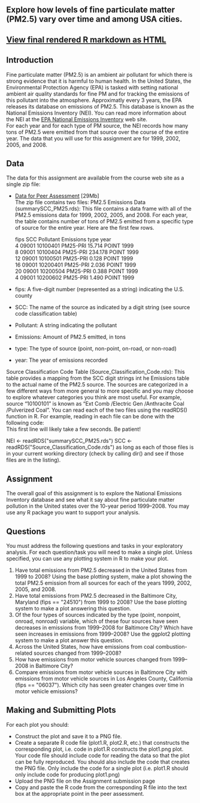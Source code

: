 ## Explore how levels of fine particulate matter (PM2.5) vary over time and among USA cities.

## [View final rendered R markdown as HTML](http://htmlpreview.github.io/?https://github.com/toddknutson/most_costly_storms/blob/master/Rep_Res_Assn2.html)




## Introduction
Fine particulate matter (PM2.5) is an ambient air pollutant for which there is strong evidence that it is harmful to human health. In the United States, the Environmental Protection Agency (EPA) is tasked with setting national ambient air quality standards for fine PM and for tracking the emissions of this pollutant into the atmosphere. Approximatly every 3 years, the EPA releases its database on emissions of PM2.5. This database is known as the National Emissions Inventory (NEI). You can read more information about the NEI at the [EPA National Emissions Inventory](http://www.epa.gov/ttn/chief/eiinformation.html) web site.    
For each year and for each type of PM source, the NEI records how many tons of PM2.5 were emitted from that source over the course of the entire year. The data that you will use for this assignment are for 1999, 2002, 2005, and 2008.   

## Data
The data for this assignment are available from the course web site as a single zip file:
* [Data for Peer Assessment](https://d396qusza40orc.cloudfront.net/exdata%2Fdata%2FNEI_data.zip) [29Mb]  
The zip file contains two files:
PM2.5 Emissions Data (summarySCC_PM25.rds): This file contains a data frame with all of the PM2.5 emissions data for 1999, 2002, 2005, and 2008. For each year, the table contains number of tons of PM2.5 emitted from a specific type of source for the entire year. Here are the first few rows.  

    fips      SCC Pollutant Emissions  type year  
4  09001 10100401  PM25-PRI    15.714 POINT 1999  
8  09001 10100404  PM25-PRI   234.178 POINT 1999  
12 09001 10100501  PM25-PRI     0.128 POINT 1999  
16 09001 10200401  PM25-PRI     2.036 POINT 1999  
20 09001 10200504  PM25-PRI     0.388 POINT 1999  
 4 09001 10200602  PM25-PRI     1.490 POINT 1999    

* fips: A five-digit number (represented as a string) indicating the U.S. county 
* SCC: The name of the source as indicated by a digit string (see source code classification table)
* Pollutant: A string indicating the pollutant
* Emissions: Amount of PM2.5 emitted, in tons
* type: The type of source (point, non-point, on-road, or non-road)
* year: The year of emissions recorded  

Source Classification Code Table (Source_Classification_Code.rds): This table provides a mapping from the SCC digit strings int he Emissions table to the actual name of the PM2.5 source. The sources are categorized in a few different ways from more general to more specific and you may choose to explore whatever categories you think are most useful. For example, source “10100101” is known as “Ext Comb /Electric Gen /Anthracite Coal /Pulverized Coal”.
You can read each of the two files using the readRDS() function in R. For example, reading in each file can be done with the following code:  
This first line will likely take a few seconds. Be patient!  

NEI <- readRDS("summarySCC_PM25.rds")
SCC <- readRDS("Source_Classification_Code.rds")
as long as each of those files is in your current working directory (check by calling dir() and see if those files are in the listing).  


## Assignment
The overall goal of this assignment is to explore the National Emissions Inventory database and see what it say about fine particulate matter pollution in the United states over the 10-year period 1999–2008. You may use any R package you want to support your analysis.    


## Questions
You must address the following questions and tasks in your exploratory analysis. For each question/task you will need to make a single plot. Unless specified, you can use any plotting system in R to make your plot.
1. Have total emissions from PM2.5 decreased in the United States from 1999 to 2008? Using the base plotting system, make a plot showing the total PM2.5 emission from all sources for each of the years 1999, 2002, 2005, and 2008.
1. Have total emissions from PM2.5 decreased in the Baltimore City, Maryland (fips == "24510") from 1999 to 2008? Use the base plotting system to make a plot answering this question.
1. Of the four types of sources indicated by the type (point, nonpoint, onroad, nonroad) variable, which of these four sources have seen decreases in emissions from 1999–2008 for Baltimore City? Which have seen increases in emissions from 1999–2008? Use the ggplot2 plotting system to make a plot answer this question.
1. Across the United States, how have emissions from coal combustion-related sources changed from 1999–2008?
1. How have emissions from motor vehicle sources changed from 1999–2008 in Baltimore City? 
1. Compare emissions from motor vehicle sources in Baltimore City with emissions from motor vehicle sources in Los Angeles County, California (fips == "06037"). Which city has seen greater changes over time in motor vehicle emissions?  
	
	
## Making and Submitting Plots  

For each plot you should:  
* Construct the plot and save it to a PNG file.
* Create a separate R code file (plot1.R, plot2.R, etc.) that constructs the corresponding plot, i.e. code in plot1.R constructs the plot1.png plot. Your code file should include code for reading the data so that the plot can be fully reproduced. You should also include the code that creates the PNG file. Only include the code for a single plot (i.e. plot1.R should only include code for producing plot1.png)
* Upload the PNG file on the Assignment submission page
* Copy and paste the R code from the corresponding R file into the text box at the appropriate point in the peer assessment.
